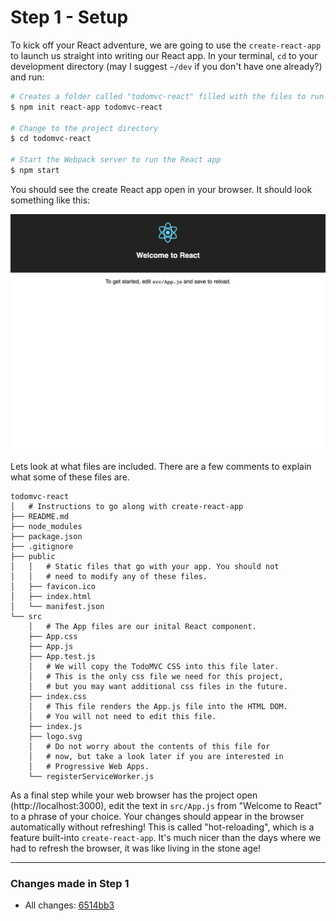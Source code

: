 # Step 1 - Setup

To kick off your React adventure, we are going to use the `create-react-app` to launch us straight into writing our React app. In your terminal, `cd` to your development directory (may I suggest `~/dev` if you don't have one already?) and run:

```bash
# Creates a folder called "todomvc-react" filled with the files to run your React app
$ npm init react-app todomvc-react

# Change to the project directory
$ cd todomvc-react

# Start the Webpack server to run the React app
$ npm start
```

You should see the create React app open in your browser. It should look something like this:

![Screenshot of the initial create-react-app webpage](screenshots/step01--01.png)

Lets look at what files are included. There are a few comments to explain what some of these files are.

```
todomvc-react
│   # Instructions to go along with create-react-app
├── README.md
├── node_modules
├── package.json
├── .gitignore
├── public
│   │   # Static files that go with your app. You should not
│   │   # need to modify any of these files.
│   ├── favicon.ico
│   ├── index.html
│   └── manifest.json
└── src
    │   # The App files are our inital React component.
    ├── App.css
    ├── App.js
    ├── App.test.js
    │   # We will copy the TodoMVC CSS into this file later.
    │   # This is the only css file we need for this project,
    │   # but you may want additional css files in the future.
    ├── index.css
    │   # This file renders the App.js file into the HTML DOM.
    │   # You will not need to edit this file.
    ├── index.js
    ├── logo.svg
    │   # Do not worry about the contents of this file for
    │   # now, but take a look later if you are interested in
    │   # Progressive Web Apps.
    └── registerServiceWorker.js
```

As a final step while your web browser has the project open (http://localhost:3000), edit the text in `src/App.js` from "Welcome to React" to a phrase of your choice. Your changes should appear in the browser automatically without refreshing! This is called "hot-reloading", which is a feature built-into `create-react-app`. It's much nicer than the days where we had to refresh the browser, it was like living in the stone age!

---

### Changes made in Step 1
- All changes: [6514bb3](https://github.com/WomenWhoCodeCincy/2018-july-react-intro/commit/6514bb36a4969ea08222d8f517c9143c0ff575f9) 

